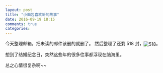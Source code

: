 ```yaml
---
layout: post
title: "小面包喜欢听的故事"
date: 2016-09-19 18:15
comments: true
categories:
---
```


今天整理邮箱，把未读的邮件该删的就删了。
然后整理了还剩 518 封，<img src="{{ site.url }}Emoticons/2016/2016-09-19-518.png" alt="518" align="center" />。

想到了结婚纪念日，突然这些年的很多往事都浮现在脑海里。

总之心情很复杂啊~~
